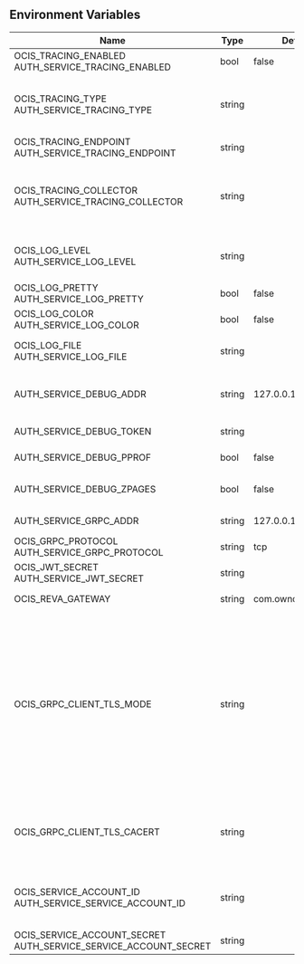 ## Environment Variables

| Name | Type | Default Value | Description |
|------|------|---------------|-------------|
| OCIS_TRACING_ENABLED<br/>AUTH_SERVICE_TRACING_ENABLED | bool | false | Activates tracing.|
| OCIS_TRACING_TYPE<br/>AUTH_SERVICE_TRACING_TYPE | string |  | The type of tracing. Defaults to '', which is the same as 'jaeger'. Allowed tracing types are 'jaeger' and '' as of now.|
| OCIS_TRACING_ENDPOINT<br/>AUTH_SERVICE_TRACING_ENDPOINT | string |  | The endpoint of the tracing agent.|
| OCIS_TRACING_COLLECTOR<br/>AUTH_SERVICE_TRACING_COLLECTOR | string |  | The HTTP endpoint for sending spans directly to a collector, i.e. http://jaeger-collector:14268/api/traces. Only used if the tracing endpoint is unset.|
| OCIS_LOG_LEVEL<br/>AUTH_SERVICE_LOG_LEVEL | string |  | The log level. Valid values are: 'panic', 'fatal', 'error', 'warn', 'info', 'debug', 'trace'.|
| OCIS_LOG_PRETTY<br/>AUTH_SERVICE_LOG_PRETTY | bool | false | Activates pretty log output.|
| OCIS_LOG_COLOR<br/>AUTH_SERVICE_LOG_COLOR | bool | false | Activates colorized log output.|
| OCIS_LOG_FILE<br/>AUTH_SERVICE_LOG_FILE | string |  | The path to the log file. Activates logging to this file if set.|
| AUTH_SERVICE_DEBUG_ADDR | string | 127.0.0.1:9198 | Bind address of the debug server, where metrics, health, config and debug endpoints will be exposed.|
| AUTH_SERVICE_DEBUG_TOKEN | string |  | Token to secure the metrics endpoint.|
| AUTH_SERVICE_DEBUG_PPROF | bool | false | Enables pprof, which can be used for profiling.|
| AUTH_SERVICE_DEBUG_ZPAGES | bool | false | Enables zpages, which can be used for collecting and viewing in-memory traces.|
| AUTH_SERVICE_GRPC_ADDR | string | 127.0.0.1:9199 | The bind address of the GRPC service.|
| OCIS_GRPC_PROTOCOL<br/>AUTH_SERVICE_GRPC_PROTOCOL | string | tcp | The transport protocol of the GRPC service.|
| OCIS_JWT_SECRET<br/>AUTH_SERVICE_JWT_SECRET | string |  | The secret to mint and validate jwt tokens.|
| OCIS_REVA_GATEWAY | string | com.owncloud.api.gateway | The CS3 gateway endpoint.|
| OCIS_GRPC_CLIENT_TLS_MODE | string |  | TLS mode for grpc connection to the go-micro based grpc services. Possible values are 'off', 'insecure' and 'on'. 'off': disables transport security for the clients. 'insecure' allows using transport security, but disables certificate verification (to be used with the autogenerated self-signed certificates). 'on' enables transport security, including server certificate verification.|
| OCIS_GRPC_CLIENT_TLS_CACERT | string |  | Path/File name for the root CA certificate (in PEM format) used to validate TLS server certificates of the go-micro based grpc services.|
| OCIS_SERVICE_ACCOUNT_ID<br/>AUTH_SERVICE_SERVICE_ACCOUNT_ID | string |  | The ID of the service account the service should use. See the 'auth-service' service description for more details.|
| OCIS_SERVICE_ACCOUNT_SECRET<br/>AUTH_SERVICE_SERVICE_ACCOUNT_SECRET | string |  | The service account secret.|